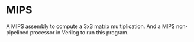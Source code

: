 # MIPS

A MIPS assembly to compute a 3x3 matrix multiplication. And a MIPS non-pipelined processor in Verilog to run this program.
